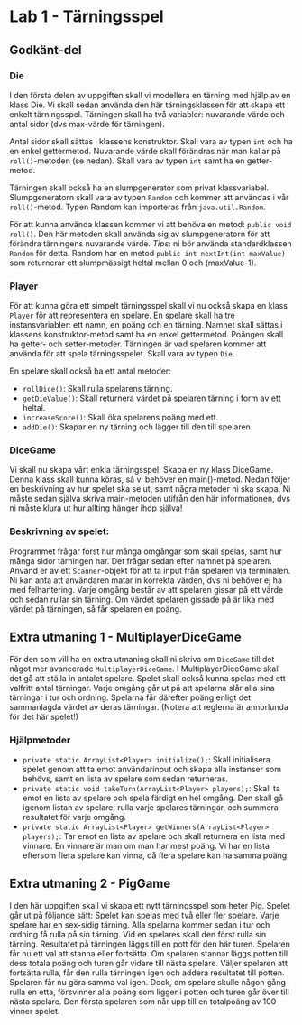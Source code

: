 # Lab 1 - Tärningsspel

## Godkänt-del

### Die
I den första delen av uppgiften skall vi modellera en tärning med hjälp av en klass Die. Vi skall sedan använda den här tärningsklassen för att skapa ett enkelt tärningsspel. 
Tärningen skall ha två variabler: nuvarande värde och antal sidor (dvs max-värde för tärningen). 

Antal sidor skall sättas i klassens konstruktor. Skall vara av typen <code>int</code> och ha en enkel gettermetod. Nuvarande värde skall förändras när man kallar på <code>roll()</code>-metoden (se nedan). Skall vara av typen <code>int</code> samt ha en getter-metod.

Tärningen skall också ha en slumpgenerator som privat klassvariabel. Slumpgeneratorn skall vara av typen <code>Random</code> och kommer att användas i vår <code>roll()</code>-metod. Typen Random kan importeras från <code>java.util.Random</code>.

För att kunna använda klassen kommer vi att behöva en metod: <code>public void roll()</code>. Den här metoden skall använda sig av slumpgeneratorn för att förändra tärningens nuvarande värde. <i>Tips</i>: ni bör använda standardklassen <code>Random</code> för detta. Random har en metod <code>public int nextInt(int maxValue)</code> som returnerar ett slumpmässigt heltal mellan 0 och (maxValue-1).
 
<h3> Player </h3>
För att kunna göra ett simpelt tärningsspel skall vi nu också skapa en klass <code>Player</code> för att representera en spelare. 
En spelare skall ha tre instansvariabler: ett namn, en poäng och en tärning. Namnet skall sättas i klassens konstruktor-metod samt ha en enkel gettermetod. Poängen skall ha getter- och setter-metoder. Tärningen är vad spelaren kommer att använda för att spela tärningsspelet. Skall vara av typen <code>Die</code>.

En spelare skall också ha ett antal metoder: 
<ul>
<li><code>rollDice()</code>: Skall rulla spelarens tärning.</li>

<li><code>getDieValue()</code>: Skall returnera värdet på spelaren tärning i form av ett heltal.</li>

<li><code>increaseScore()</code>: Skall öka spelarens poäng med ett. </li>

<li><code>addDie()</code>: Skapar en ny tärning och lägger till den till spelaren.</li>
</ul>


<h3> DiceGame </h3>
Vi skall nu skapa vårt enkla tärningsspel. Skapa en ny klass DiceGame. Denna klass skall kunna köras, så vi behöver en main()-metod. Nedan följer en beskrivning av hur spelet ska se ut, samt några metoder ni ska skapa. Ni måste sedan själva skriva main-metoden utifrån den här informationen, dvs ni måste klura ut hur allting hänger ihop själva!
<h3> Beskrivning av spelet: </h3>
Programmet frågar först hur många omgångar som skall spelas, samt hur många sidor tärningen har. Det frågar sedan efter namnet på spelaren. Använd er av ett <code>Scanner</code>-objekt för att ta input från spelaren via terminalen. Ni kan anta att användaren matar in korrekta värden, dvs ni behöver ej ha med felhantering. Varje omgång består av att spelaren gissar på ett värde och sedan rullar sin tärning. Om värdet spelaren gissade på är lika med värdet på tärningen, så får spelaren en poäng. 

<h2> Extra utmaning 1 - MultiplayerDiceGame </h2>
För den som vill ha en extra utmaning skall ni skriva om <code>DiceGame</code> till det något mer avancerade <code>MultiplayerDiceGame</code>. I MultiplayerDiceGame skall det gå att ställa in antalet spelare. Spelet skall också kunna spelas med ett valfritt antal tärningar. Varje omgång går ut på att spelarna slår alla sina tärningar i tur och ordning. Spelarna får därefter poäng enligt det sammanlagda värdet av deras tärningar. (Notera att reglerna är annorlunda för det här spelet!)

<h3> Hjälpmetoder </h3>
<ul>
<li><code>private static ArrayList&ltPlayer> initialize();</code>: Skall initialisera spelet genom att ta emot användarinput och skapa alla instanser som behövs, samt en lista av spelare som sedan returneras. </li>
<li><code>private static void takeTurn(ArrayList&ltPlayer> players);</code>: Skall ta emot en lista av spelare och spela färdigt en hel omgång. Den skall gå igenom listan av spelare, rulla varje spelares tärningar, och summera resultatet för varje omgång. </li>
<li><code>private static ArrayList&ltPlayer> getWinners(ArrayList&ltPlayer> players);</code>: Tar emot en lista av spelare och skall returnera en lista med vinnare. En vinnare är man om man har mest poäng. Vi har en lista eftersom flera spelare kan vinna, då flera spelare kan ha samma poäng. </li>
</ul>


<h2> Extra utmaning 2 - PigGame</h2>
I den här uppgiften skall vi skapa ett nytt tärningsspel som heter Pig. Spelet går ut på följande
sätt:
Spelet kan spelas med två eller fler spelare. Varje spelare har en sex-sidig tärning. Alla spelarna
kommer sedan i tur och ordning få rulla på sin tärning.
Vid en spelares skall den först rulla sin tärning. Resultatet på tärningen läggs till en pott för den
här turen. Spelaren får nu ett val att stanna eller fortsätta. Om spelaren stannar läggs potten till
dess totala poäng och turen går vidare till nästa spelare. Väljer spelaren att fortsätta rulla, får
den rulla tärningen igen och addera resultatet till potten. Spelaren får nu göra samma val igen.
Dock, om spelare skulle någon gång rulla en etta, försvinner alla poäng som ligger i potten och
turen går över till nästa spelare.
Den första spelaren som når upp till en totalpoäng av 100 vinner spelet.